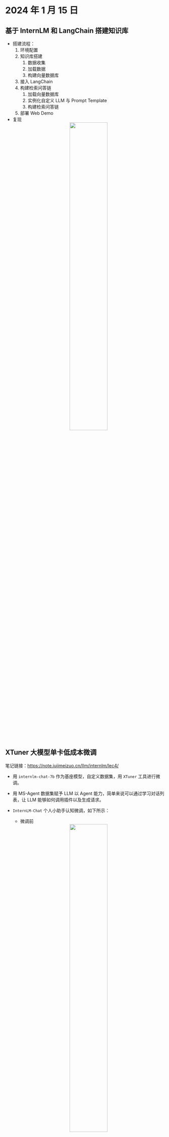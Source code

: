 # 2024 年 1 月 15 日

## 基于 InternLM 和 LangChain 搭建知识库

- 搭建流程：
    1. 环境配置
    2. 知识库搭建
        1. 数据收集
        2. 加载数据
        3. 构建向量数据库
    3. 接入 LangChain
    4. 构建检索问答链
        1. 加载向量数据库
        2. 实例化自定义 LLM 与 Prompt Template
        3. 构建检索问答链
    5. 部署 Web Demo
- 复现
    <center><img src="https://cdn.jujimeizuo.cn/note/llm/internlm/hw_3_1.jpg" width="50%"></center>

##  XTuner 大模型单卡低成本微调

笔记链接：https://note.jujimeizuo.cn/llm/internlm/lec4/

- 用 `internlm-chat-7b` 作为基座模型，自定义数据集，用 `XTuner` 工具进行微调。
- 用 MS-Agent 数据集赋予 LLM 以 Agent 能力，简单来说可以通过学习对话列表，让 LLM 能够如何调用插件以及生成请求。
- `InternLM-Chat` 个人小助手认知微调，如下所示：
    - 微调前
    <center> <img src="https://cdn.jujimeizuo.cn/note/llm/internlm/hw_4_1.jpg" width="50%"></center>
    
    - 微调后
    <center> <img src="https://cdn.jujimeizuo.cn/note/llm/internlm/hw_4_2.jpg" width="50%"></center>
- 将模型权重上传到
    - Hugging Face: https://huggingface.co/jujimeizuo/assistant-jujimeizuo/tree/main
    - OpenXLab: https://openxlab.org.cn/models/detail/jujimeizuo/jujimeizuo_assistant_model

## 下一步学习计划

- MoE 混合专家模型
- RLHF 强化学习
- LMDeploy 大模型量化部署
- OpenCompass 大模型评测